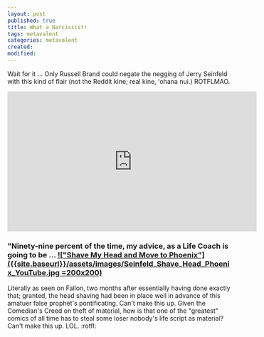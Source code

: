 ```yaml
---
layout: post
published: true
title: What a Narcissist!
tags: metavalent
categories: metavalent
created: 
modified:
---
```


Wait for it ... Only Russell Brand could negate the negging of Jerry Seinfeld with this kind of flair (not the Reddit kine; real kine, ʻohana nui.) ROTFLMAO.

<div class="embed-container"><iframe width="560" height="315" src="https://youtu.be/XHeFBDm2uFc" title="YouTube video player" frameborder="0" allow="accelerometer; autoplay; clipboard-write; encrypted-media; gyroscope; picture-in-picture" allowfullscreen></iframe></div>

### "Ninety-nine percent of the time, my advice, as a Life Coach is going to be ... [!["Shave My Head and Move to Phoenix"]({{site.baseurl}}/assets/images/Seinfeld_Shave_Head_Phoenix_YouTube.jpg =200x200)](https://youtu.be/BlJXdnKyfgE)

Literally as seen on Fallon, two months after essentially having done exactly that; granted, the head shaving had been in place well in advance of this amatuer false prophet's pontificating. Can't make this up. Given the Comedian's Creed on theft of material, how is that one of the "greatest" comics of all time has to steal some loser nobody's life script as material? Can't make this up. LOL. :rotfl: